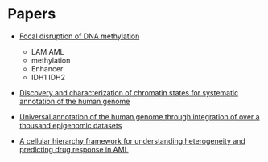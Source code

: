 # Papers

* [Focal disruption of DNA methylation](./Focal_disruption_of_DNA_methylation)
  * LAM AML
  * methylation
  * Enhancer
  * IDH1 IDH2

* [Discovery and characterization of chromatin states for systematic annotation of the human genome](./Discovery_and_characterization_of_chromatin_states_for_systematic_annotation_of_the_human_genome)

* [Universal annotation of the human genome through integration of over a thousand epigenomic datasets](./Universal_annotation_of_the_human_genome_through_integration_of_over_a_thousand_epigenomic_datasets)

* [A cellular hierarchy framework for understanding heterogeneity and predicting drug response in AML](./John_Dick_2022)
